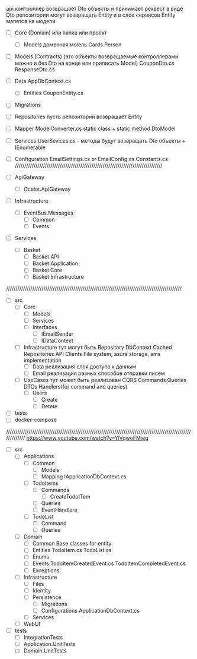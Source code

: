 api контроллер возвращает Dto объекты и принимает реквест в виде Dto
репозитории могут возвращать Entity и в слое сервисов Entity мапятся на модели

- [ ] Core  (Domain)                           или папка или проект 
    - [ ] Models                                доменная моlель
            Cards
             Person


- [ ] Models    (Contracts)
                                   (это объекты возвращаемые контроллерами можно и без Dto на конце или приписать Model)
         CouponDto.cs
         ResponseDto.cs
- [ ] Data
      AppDbContext.cs      
     - [ ]  Entities
          CouponEntity.cs                          
- [ ] Migrations
- [ ] Repositories              пусть репозиторий возвращает Entity
- [ ] Mapper
        ModelConverter.cs    static class + static method DtoModel
- [ ] Services
      UserSevices.cs  - методы будут возвращать Dto объекты + IEnumerable
- [ ] Configuration
    EmailSettings.cs or EmailConfig.cs
      Constants.cs
///////////////////////////////////////////////////////////////////////////////

- [ ] ApiGateway
    - [ ] Ocelot.ApiGateway
- [ ] Infrastructure
    - [ ] EventBus.Messages
         - [ ] Common
         - [ ] Events         
- [ ] Services
    - [ ] Basket    
        - [ ] Basket.API
        - [ ] Basket.Application
        - [ ] Basket.Core
        - [ ] Basket.Infrastructure

//////////////////////////////////////////////////////////////////////////////////////////////
- [ ] src
    - [ ] Core
        - [ ] Models
        - [ ] Services
        - [ ] Interfaces
            - [ ] IEmailSender
            - [ ] IDataContext
    
    - [ ] Infrastructure           тут могут быть Repository DbContext Cached Repositories   API Clients
                      File system, asure storage, sms implementation
        - [ ] Data             реализация слоя доступа к данным
        - [ ] Email           реализация разных способов отправки писем

    - [ ] UseCases             тут может быть реализован CQRS  Commands Queries DTOs Handlers(for command and queries)
        - [ ] Users
            - [ ] Create
            - [ ] Detete
- [ ] tests
- [ ] docker-compose

/////////////////////////////////////////////////////////////////////////////////////////////////////////////
https://www.youtube.com/watch?v=YiVqwoFMieg
- [ ] src
    - [ ] Applications
        - [ ] Common
            - [ ] Models
            - [ ] Mapping
                IApplicationDbContext.cs
        - [ ] TodoItems
            - [ ] Commands
                - [ ] CreateTodoITem
            - [ ] Queries
            - [ ] EventHandlers
        - [ ] TodoList
            - [ ] Command
            - [ ] Queries
    - [ ] Domain
        - [ ] Common
              Base classes for entity
        - [ ] Entities
              TodoItem.cs
              TodoList.cs
        - [ ] Enums
        - [ ] Events
               TodoItemCreatedEvent.cs
               TodoItemCompletedEvent.cs
        - [ ] Exceptions
    - [ ] Infrastructure
        - [ ] Files
        - [ ] Identity
        - [ ] Persistence
            - [ ] Migrations
            - [ ] Configurations
                 ApplicationDbContext.cs
        - [ ] Services
    - [ ] WebUI
- [ ] tests
    - [ ] IntegrationTests
    - [ ] Application.UnitTests
    - [ ] Domain.UnitTests
